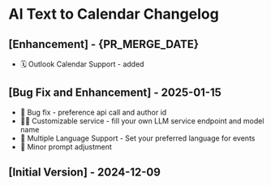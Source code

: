 # AI Text to Calendar Changelog

## [Enhancement] - {PR_MERGE_DATE}

- 🗓️ Outlook Calendar Support - added

## [Bug Fix and Enhancement] - 2025-01-15

- 🐞 Bug fix - preference api call and author id
- 👨‍🍳 Customizable service - fill your own LLM service endpoint and model name
- 💬 Multiple Language Support - Set your preferred language for events
- 🍧 Minor prompt adjustment

## [Initial Version] - 2024-12-09
